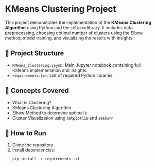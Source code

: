 # KMeans Clustering Project

This project demonstrates the implementation of the **KMeans Clustering Algorithm** using Python and the `sklearn` library. It includes data preprocessing, choosing optimal number of clusters using the Elbow method, model training, and visualizing the results with insights.

## 📌 Project Structure

- `KMeans_Clustering.ipynb`: Main Jupyter notebook containing full KMeans implementation and insights.
- `requirements.txt`: List of required Python libraries.

## 🧠 Concepts Covered

- What is Clustering?
- KMeans Clustering Algorithm
- Elbow Method to determine optimal `k`
- Cluster Visualization using `matplotlib` and `seaborn`

## 🚀 How to Run

1. Clone the repository
2. Install dependencies:
   ```bash
   pip install -r requirements.txt
